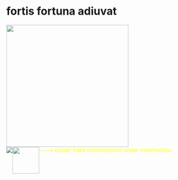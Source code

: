 # fortis fortuna adiuvat

<div>
<img src="https://media0.giphy.com/media/v1.Y2lkPTc5MGI3NjExemFnOGp5Y2Flb2wxaDAydmxlYWs0dGdzbTc0MTd5amgzN2xzNDlqdCZlcD12MV9pbnRlcm5hbF9naWZfYnlfaWQmY3Q9Zw/13HBDT4QSTpveU/giphy.webp" width="320" />
<div style="display:flex;color:yellow;">
  <img src="https://tryhackme.com/api/v2/badges/public-profile?userPublicId=1112821" style='border:none;'>
  
  <img src="https://media.tenor.com/LR2p2oOvN6IAAAAM/spacefrogunion-newjeans-hanni.gif.webp" width="70">
  ---> proper habit reinforcement under construction
</div>
</div>
